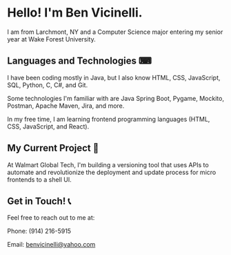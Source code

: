 # Hello! I'm Ben Vicinelli.

I am from Larchmont, NY and a Computer Science major entering my senior year at Wake Forest University.

## Languages and Technologies ⌨

I have been coding mostly in Java, but I also know HTML, CSS, JavaScript, SQL, Python, C, C#, and Git.

Some technologies I'm familiar with are Java Spring Boot, Pygame, Mockito, Postman, Apache Maven, Jira, and more.

In my free time, I am learning frontend programming languages (HTML, CSS, JavaScript, and React).

## My Current Project 🚀

At Walmart Global Tech, I'm building a versioning tool that uses APIs to automate and revolutionize the deployment and update process for micro frontends to a shell UI.

## Get in Touch! 📞

Feel free to reach out to me at:

Phone: (914) 216-5915

Email: benvicinelli@yahoo.com
